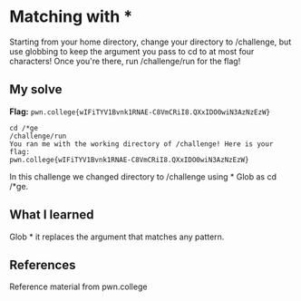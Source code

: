 # Matching with *
Starting from your home directory, change your directory to /challenge, but use globbing to keep the argument you pass to cd to at most four characters! Once you're there, run /challenge/run for the flag!

## My solve
**Flag:** `pwn.college{wIFiTYV1Bvnk1RNAE-C8VmCRiI8.QXxIDO0wiN3AzNzEzW}`

```
cd /*ge
/challenge/run
You ran me with the working directory of /challenge! Here is your flag:
pwn.college{wIFiTYV1Bvnk1RNAE-C8VmCRiI8.QXxIDO0wiN3AzNzEzW} 
```


In this challenge we changed directory to /challenge using * Glob as cd /*ge.


## What I learned
Glob * it replaces the argument that matches any pattern.

## References 
Reference material from pwn.college
